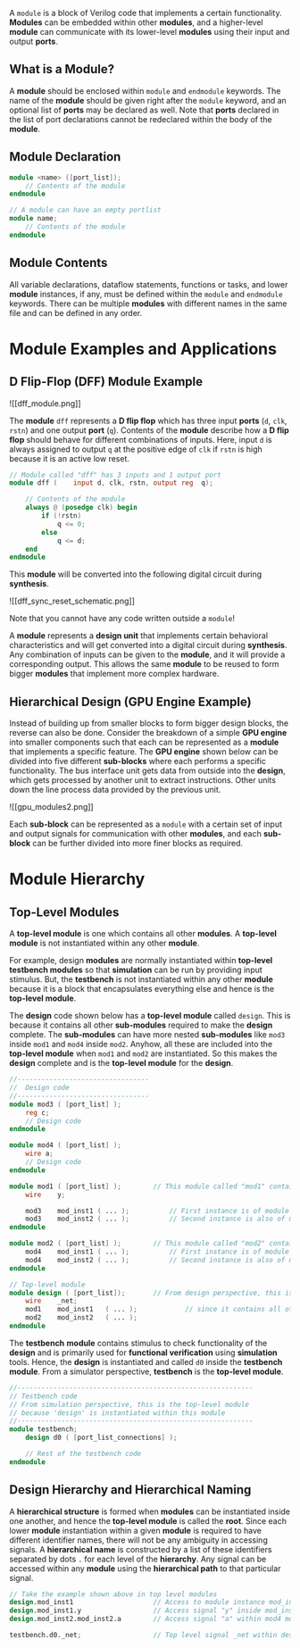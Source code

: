 A `module` is a block of Verilog code that implements a certain functionality. **Modules** can be embedded within other **modules**, and a higher-level **module** can communicate with its lower-level **modules** using their input and output **ports**.

## What is a Module?

A **module** should be enclosed within `module` and `endmodule` keywords. The name of the **module** should be given right after the `module` keyword, and an optional list of **ports** may be declared as well. Note that **ports** declared in the list of port declarations cannot be redeclared within the body of the **module**.

## Module Declaration

```verilog
module <name> ([port_list]);
	// Contents of the module
endmodule

// A module can have an empty portlist
module name;
	// Contents of the module
endmodule
```

## Module Contents

All variable declarations, dataflow statements, functions or tasks, and lower **module** instances, if any, must be defined within the `module` and `endmodule` keywords. There can be multiple **modules** with different names in the same file and can be defined in any order.

# Module Examples and Applications

## D Flip-Flop (DFF) Module Example

![[dff_module.png]]

The **module** `dff` represents a **D flip flop** which has three input **ports** (`d`, `clk`, `rstn`) and one output **port** (`q`). Contents of the **module** describe how a **D flip flop** should behave for different combinations of inputs. Here, input `d` is always assigned to output `q` at the positive edge of `clk` if `rstn` is high because it is an active low reset.

```verilog
// Module called "dff" has 3 inputs and 1 output port
module dff ( 	input d, clk, rstn, output reg	q);

	// Contents of the module
	always @ (posedge clk) begin
		if (!rstn)
			q <= 0;
		else
			q <= d;
	end
endmodule
```

This **module** will be converted into the following digital circuit during **synthesis**.

![[dff_sync_reset_schematic.png]]

Note that you cannot have any code written outside a `module`!

A **module** represents a **design unit** that implements certain behavioral characteristics and will get converted into a digital circuit during **synthesis**. Any combination of inputs can be given to the **module**, and it will provide a corresponding output. This allows the same **module** to be reused to form bigger **modules** that implement more complex hardware.

## Hierarchical Design (GPU Engine Example)

Instead of building up from smaller blocks to form bigger design blocks, the reverse can also be done. Consider the breakdown of a simple **GPU engine** into smaller components such that each can be represented as a **module** that implements a specific feature. The **GPU engine** shown below can be divided into five different **sub-blocks** where each performs a specific functionality. The bus interface unit gets data from outside into the **design**, which gets processed by another unit to extract instructions. Other units down the line process data provided by the previous unit.

![[gpu_modules2.png]]

Each **sub-block** can be represented as a `module` with a certain set of input and output signals for communication with other **modules**, and each **sub-block** can be further divided into more finer blocks as required.

# Module Hierarchy

## Top-Level Modules

A **top-level module** is one which contains all other **modules**. A **top-level module** is not instantiated within any other **module**.

For example, design **modules** are normally instantiated within **top-level testbench modules** so that **simulation** can be run by providing input stimulus. But, the **testbench** is not instantiated within any other **module** because it is a block that encapsulates everything else and hence is the **top-level module**.

The **design** code shown below has a **top-level module** called `design`. This is because it contains all other **sub-modules** required to make the **design** complete. The **sub-modules** can have more nested **sub-modules** like `mod3` inside `mod1` and `mod4` inside `mod2`. Anyhow, all these are included into the **top-level module** when `mod1` and `mod2` are instantiated. So this makes the **design** complete and is the **top-level module** for the **design**.

```verilog
//---------------------------------
//  Design code
//---------------------------------
module mod3 ( [port_list] );
	reg c;
	// Design code
endmodule

module mod4 ( [port_list] );
	wire a;
	// Design code
endmodule

module mod1 ( [port_list] );	 	// This module called "mod1" contains two instances
	wire 	y;

	mod3 	mod_inst1 ( ... ); 	 		// First instance is of module called "mod3" with name "mod_inst1"
	mod3 	mod_inst2 ( ... );	 		// Second instance is also of module "mod3" with name "mod_inst2"
endmodule

module mod2 ( [port_list] ); 		// This module called "mod2" contains two instances
	mod4 	mod_inst1 ( ... );			// First instance is of module called "mod4" with name "mod_inst1"
	mod4 	mod_inst2 ( ... );			// Second instance is also of module "mod4" with name "mod_inst2"
endmodule

// Top-level module
module design ( [port_list]); 		// From design perspective, this is the top-level module
	wire 	_net;
	mod1 	mod_inst1 	( ... ); 			// since it contains all other modules and sub-modules
	mod2 	mod_inst2 	( ... );
endmodule
```

The **testbench** **module** contains stimulus to check functionality of the **design** and is primarily used for **functional verification** using **simulation** tools. Hence, the **design** is instantiated and called `d0` inside the **testbench** **module**. From a simulator perspective, **testbench** is the **top-level module**.

```verilog
//-----------------------------------------------------------
// Testbench code
// From simulation perspective, this is the top-level module
// because 'design' is instantiated within this module
//-----------------------------------------------------------
module testbench;
	design d0 ( [port_list_connections] );

	// Rest of the testbench code
endmodule
```

## Design Hierarchy and Hierarchical Naming

A **hierarchical structure** is formed when **modules** can be instantiated inside one another, and hence the **top-level module** is called the **root**. Since each lower **module** instantiation within a given **module** is required to have different identifier names, there will not be any ambiguity in accessing signals. A **hierarchical name** is constructed by a list of these identifiers separated by dots `.` for each level of the **hierarchy**. Any signal can be accessed within any **module** using the **hierarchical path** to that particular signal.

```verilog
// Take the example shown above in top level modules
design.mod_inst1 					// Access to module instance mod_inst1
design.mod_inst1.y 					// Access signal "y" inside mod_inst1
design.mod_inst2.mod_inst2.a		// Access signal "a" within mod4 module

testbench.d0._net; 					// Top level signal _net within design modu
```